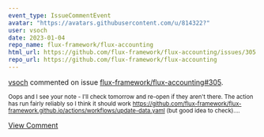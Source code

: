 ```yaml
---
event_type: IssueCommentEvent
avatar: "https://avatars.githubusercontent.com/u/814322?"
user: vsoch
date: 2023-01-04
repo_name: flux-framework/flux-accounting
html_url: https://github.com/flux-framework/flux-accounting/issues/305
repo_url: https://github.com/flux-framework/flux-accounting
---
```


<a href='https://github.com/vsoch' target='_blank'>vsoch</a> commented on issue <a href='https://github.com/flux-framework/flux-accounting/issues/305' target='_blank'>flux-framework/flux-accounting#305</a>.

<small>Oops and I see your note - I'll check tomorrow and re-open if they aren't there. The action has run fairly reliably so I think it should work https://github.com/flux-framework/flux-framework.github.io/actions/workflows/update-data.yaml (but good idea to check)....</small>

<a href='https://github.com/flux-framework/flux-accounting/issues/305' target='_blank'>View Comment</a>